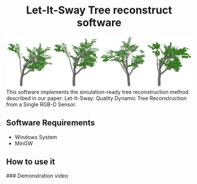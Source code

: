 <h1><center>Let-It-Sway Tree reconstruct software</center> </h1>
<img src="images/demo.png" alt="mainui" width="1080"/> <br>
This software implements the simulation-ready tree reconstruction method described in our paper: Let-It-Sway: Quality Dynamic Tree Reconstruction from a Single RGB-D Sensor.
 <h2> Software Requirements </h2>

- Windows System
- MinGW

<h2>How to use it </h2>
### Demonstration video
